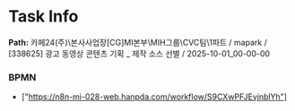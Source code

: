 # Task Info

**Path:** 카페24(주)\본사사업장\[CG]MI본부\MIH그룹\CVC팀\1파트 / mapark / [338625] 광고 동영상 콘텐츠 기획 _ 제작 소스 선별 / 2025-10-01_00-00-00

### BPMN
- ["https://n8n-mi-028-web.hanpda.com/workflow/S9CXwPFJEvjnblYh"]

